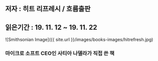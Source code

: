 ## 저자 : 히트 리프레시 / 흐름출판

## 읽은기간 : 19. 11. 12  ~ 19. 11. 22

![Smithsonian Image]({{ site.url }}/images/books-images/hitrefresh.jpg)

### 마이크로 소프트 CEO인 사티아 나델라가 직접 쓴 책

###



